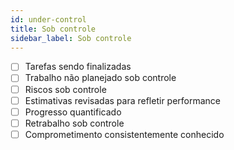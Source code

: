 ```yaml
---
id: under-control
title: Sob controle
sidebar_label: Sob controle
---
```


- [ ] Tarefas sendo finalizadas
- [ ] Trabalho não planejado sob controle
- [ ] Riscos sob controle
- [ ] Estimativas revisadas para refletir performance
- [ ] Progresso quantificado
- [ ] Retrabalho sob controle
- [ ] Comprometimento consistentemente conhecido